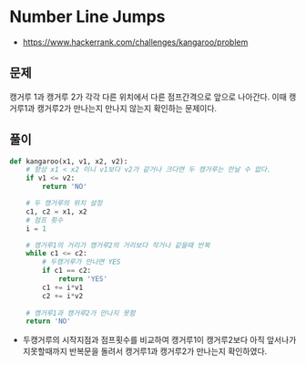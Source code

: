 # Number Line Jumps

- https://www.hackerrank.com/challenges/kangaroo/problem

## 문제

캥거루 1과 캥거루 2가 각각 다른 위치에서 다른 점프간격으로 앞으로 나아간다. 이때 캥거루1과 캥거루2가 만나는지 만나지 않는지 확인하는 문제이다.

## 풀이

```python
def kangaroo(x1, v1, x2, v2):
    # 항상 x1 < x2 이니 v1보다 v2가 같거나 크다면 두 캥거루는 만날 수 없다.
    if v1 <= v2:
        return 'NO'

    # 두 캥거루의 위치 설정
    c1, c2 = x1, x2
    # 점프 횟수
    i = 1

    # 캥거루1의 거리가 캥거루2의 거리보다 작거나 같을때 반복
    while c1 <= c2:
        # 두캥거루가 만나면 YES
        if c1 == c2:
            return 'YES'
        c1 += i*v1
        c2 += i*v2
    
    # 캥거루1과 캥거루2가 만나지 못함
    return 'NO' 
```

- 두캥거루의 시작지점과 점프횟수를 비교하여 캥거루1이 캥거루2보다 아직 앞서나가지못할때까지 반복문을 돌려서 캥거루1과 캥거루2가 만나는지 확인하였다.